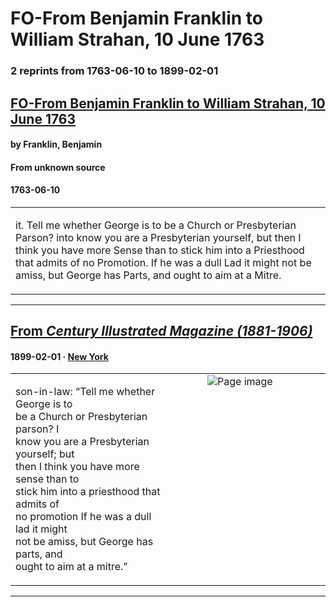 
# FO-From Benjamin Franklin to William Strahan, 10 June 1763

### 2 reprints from 1763-06-10 to 1899-02-01

## [FO-From Benjamin Franklin to William Strahan, 10 June 1763](https://founders.archives.gov/documents/Franklin/01-10-02-0151)

#### by Franklin, Benjamin

#### From unknown source

#### 1763-06-10

<table style="width: 100%;"><tr><td style="width: 50%">

 it. Tell me whether George is to be a Church or Presbyterian Parson? into know you are a Presbyterian yourself, but then I think you have more Sense than to stick him into a Priesthood that admits of no Promotion. If he was a dull Lad it might not be amiss, but George has Parts, and ought to aim at a Mitre.
</td></tr></table>

---

## [From _Century Illustrated Magazine (1881-1906)_](https://archive.org/details/sim_century-illustrated-monthly-magazine_1899-02_57_4/page/n20/mode/1up?view=theater)

#### 1899-02-01 &middot; [New York](http://dbpedia.org/resource/New_York_City)

<table style="width: 100%;"><tr><td style="width: 50%">

  
son-in-law: “Tell me whether George is to  
be a Church or Presbyterian parson? I  
know you are a Presbyterian yourself; but  
then I think you have more sense than to  
stick him into a priesthood that admits of  
no promotion If he was a dull lad it might  
not be amiss, but George has parts, and  
ought to aim at a mitre.”
</td><td style="width: 50%; max-height: 75%; margin: auto; display: block;">
<img alt="Page image" src="https://iiif.archive.org/iiif/sim_century-illustrated-monthly-magazine_1899-02_57_4&#0036;20/pct:45.664506,79.885371,36.426256,10.534934/600,/0/default.jpg"/>
</td>
</tr></table>

---


